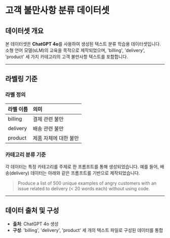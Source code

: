 # 고객 불만사항 분류 데이터셋
## **데이터셋 개요**

본 데이터셋은 **ChatGPT 4o**를 사용하여 생성된 텍스트 분류 학습용 데이터셋입니다. 소형 언어 모델(sLM)의 교육을 목적으로 제작되었으며, 'billing', 'delivery', 'product' 세 가지 카테고리의 고객 불만사항 텍스트를 포함합니다.

---

## **라벨링 기준**

### **라벨 정의**

| 라벨 이름 | 의미 |
| :--- | :--- |
| billing | 결제 관련 불만 |
| delivery | 배송 관련 불만 |
| product | 제품 자체에 대한 불만 |

### **카테고리 분류 기준**

각 데이터는 특정 카테고리를 주제로 한 프롬프트를 통해 생성되었습니다. 예를 들어, 배송(delivery) 데이터는 아래와 같은 프롬프트를 기반으로 제작되었습니다.

> Produce a list of 500 unique examples of angry customers with an issue related to delivery (< 20 words each) without using code.

---

## **데이터 출처 및 구성**

-   **출처**: ChatGPT 4o 생성
-   **구성**: 'billing', 'delivery', 'product' 세 개의 텍스트 파일로 구성된 데이터를 통합
